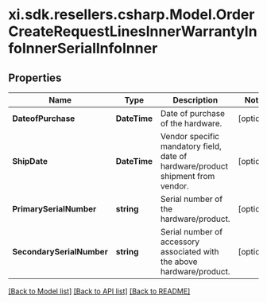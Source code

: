 # xi.sdk.resellers.csharp.Model.OrderCreateRequestLinesInnerWarrantyInfoInnerSerialInfoInner

## Properties

Name | Type | Description | Notes
------------ | ------------- | ------------- | -------------
**DateofPurchase** | **DateTime** | Date of purchase of the hardware. | [optional] 
**ShipDate** | **DateTime** | Vendor specific mandatory field, date of hardware/product shipment from vendor. | [optional] 
**PrimarySerialNumber** | **string** | Serial number of the hardware/product. | [optional] 
**SecondarySerialNumber** | **string** | Serial number of accessory associated with the above hardware/product. | [optional] 

[[Back to Model list]](../README.md#documentation-for-models) [[Back to API list]](../README.md#documentation-for-api-endpoints) [[Back to README]](../README.md)


